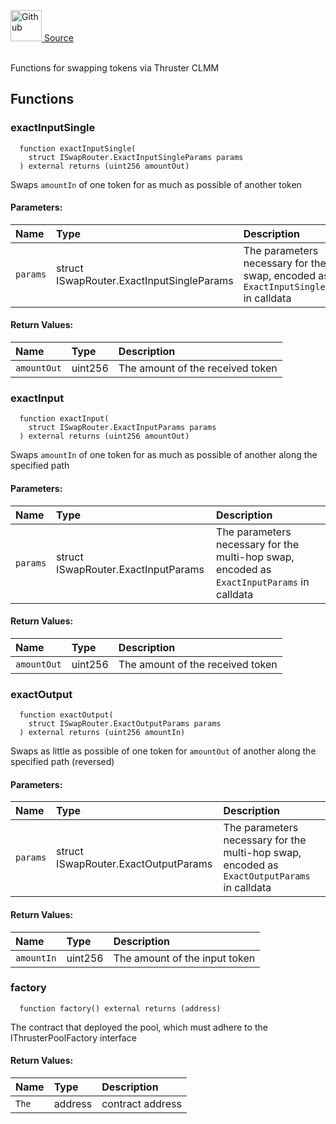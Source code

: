 <a href="https://github.com/AgentFi/agentfi-contracts/blob/main/contracts/interfaces/external/Thruster/ISwapRouter.sol"><img src="/img/github.svg" alt="Github" width="50px"/> Source</a><br/><br/>

Functions for swapping tokens via Thruster CLMM


## Functions
### exactInputSingle
```solidity
  function exactInputSingle(
    struct ISwapRouter.ExactInputSingleParams params
  ) external returns (uint256 amountOut)
```
Swaps `amountIn` of one token for as much as possible of another token


#### Parameters:
| Name | Type | Description                                                          |
| :--- | :--- | :------------------------------------------------------------------- |
| `params` | struct ISwapRouter.ExactInputSingleParams | The parameters necessary for the swap, encoded as `ExactInputSingleParams` in calldata |

#### Return Values:
| Name                           | Type          | Description                                                                  |
| :----------------------------- | :------------ | :--------------------------------------------------------------------------- |
| `amountOut` | uint256 | The amount of the received token |

### exactInput
```solidity
  function exactInput(
    struct ISwapRouter.ExactInputParams params
  ) external returns (uint256 amountOut)
```
Swaps `amountIn` of one token for as much as possible of another along the specified path


#### Parameters:
| Name | Type | Description                                                          |
| :--- | :--- | :------------------------------------------------------------------- |
| `params` | struct ISwapRouter.ExactInputParams | The parameters necessary for the multi-hop swap, encoded as `ExactInputParams` in calldata |

#### Return Values:
| Name                           | Type          | Description                                                                  |
| :----------------------------- | :------------ | :--------------------------------------------------------------------------- |
| `amountOut` | uint256 | The amount of the received token |

### exactOutput
```solidity
  function exactOutput(
    struct ISwapRouter.ExactOutputParams params
  ) external returns (uint256 amountIn)
```
Swaps as little as possible of one token for `amountOut` of another along the specified path (reversed)


#### Parameters:
| Name | Type | Description                                                          |
| :--- | :--- | :------------------------------------------------------------------- |
| `params` | struct ISwapRouter.ExactOutputParams | The parameters necessary for the multi-hop swap, encoded as `ExactOutputParams` in calldata |

#### Return Values:
| Name                           | Type          | Description                                                                  |
| :----------------------------- | :------------ | :--------------------------------------------------------------------------- |
| `amountIn` | uint256 | The amount of the input token |

### factory
```solidity
  function factory() external returns (address)
```
The contract that deployed the pool, which must adhere to the IThrusterPoolFactory interface



#### Return Values:
| Name                           | Type          | Description                                                                  |
| :----------------------------- | :------------ | :--------------------------------------------------------------------------- |
| `The` | address | contract address |

